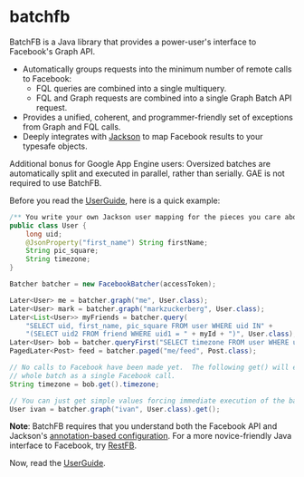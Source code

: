 # batchfb

BatchFB is a Java library that provides a power-user's interface to Facebook's Graph API.

  * Automatically groups requests into the minimum number of remote calls to Facebook:
    * FQL queries are combined into a single multiquery.
    * FQL and Graph requests are combined into a single Graph Batch API request.
  * Provides a unified, coherent, and programmer-friendly set of exceptions from Graph and FQL calls.
  * Deeply integrates with [Jackson](http://jackson.codehaus.org/) to map Facebook results to your typesafe objects.

Additional bonus for Google App Engine users:  Oversized batches are automatically split and executed in parallel, rather than serially.  GAE is not required to use BatchFB.

Before you read the [UserGuide](UserGuide.md), here is a quick example:

```java
/** You write your own Jackson user mapping for the pieces you care about */
public class User {
    long uid;
    @JsonProperty("first_name") String firstName;
    String pic_square;
    String timezone;
}

Batcher batcher = new FacebookBatcher(accessToken);

Later<User> me = batcher.graph("me", User.class);
Later<User> mark = batcher.graph("markzuckerberg", User.class);
Later<List<User>> myFriends = batcher.query(
    "SELECT uid, first_name, pic_square FROM user WHERE uid IN" +
    "(SELECT uid2 FROM friend WHERE uid1 = " + myId + ")", User.class);
Later<User> bob = batcher.queryFirst("SELECT timezone FROM user WHERE uid = " + bobsId, User.class);
PagedLater<Post> feed = batcher.paged("me/feed", Post.class);

// No calls to Facebook have been made yet.  The following get() will execute the
// whole batch as a single Facebook call.
String timezone = bob.get().timezone;

// You can just get simple values forcing immediate execution of the batch at any time.
User ivan = batcher.graph("ivan", User.class).get();
```

**Note**:  BatchFB requires that you understand both the Facebook API and Jackson's [annotation-based configuration](http://wiki.fasterxml.com/JacksonAnnotations).
For a more novice-friendly Java interface to Facebook, try [RestFB](http://www.restfb.com).

Now, read the [UserGuide](UserGuide.md).
